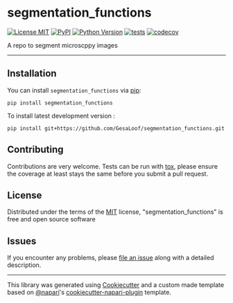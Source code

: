 # segmentation_functions

[![License MIT](https://img.shields.io/pypi/l/segmentation_functions.svg?color=green)](https://github.com/GesaLoof/segmentation_functions/raw/main/LICENSE)
[![PyPI](https://img.shields.io/pypi/v/segmentation_functions.svg?color=green)](https://pypi.org/project/segmentation_functions)
[![Python Version](https://img.shields.io/pypi/pyversions/segmentation_functions.svg?color=green)](https://python.org)
[![tests](https://github.com/GesaLoof/segmentation_functions/workflows/tests/badge.svg)](https://github.com/GesaLoof/segmentation_functions/actions)
[![codecov](https://codecov.io/gh/GesaLoof/segmentation_functions/branch/main/graph/badge.svg)](https://codecov.io/gh/GesaLoof/segmentation_functions)

A repo to segment microscppy images

----------------------------------

## Installation

You can install `segmentation_functions` via [pip]:

    pip install segmentation_functions



To install latest development version :

    pip install git+https://github.com/GesaLoof/segmentation_functions.git


## Contributing

Contributions are very welcome. Tests can be run with [tox], please ensure
the coverage at least stays the same before you submit a pull request.

## License

Distributed under the terms of the [MIT] license,
"segmentation_functions" is free and open source software

## Issues

If you encounter any problems, please [file an issue] along with a detailed description.

----------------------------------

This library was generated using [Cookiecutter] and a custom made template based on [@napari]'s [cookiecutter-napari-plugin] template.


[napari]: https://github.com/napari/napari
[Cookiecutter]: https://github.com/audreyr/cookiecutter
[@napari]: https://github.com/napari
[MIT]: http://opensource.org/licenses/MIT
[BSD-3]: http://opensource.org/licenses/BSD-3-Clause
[GNU GPL v3.0]: http://www.gnu.org/licenses/gpl-3.0.txt
[GNU LGPL v3.0]: http://www.gnu.org/licenses/lgpl-3.0.txt
[Apache Software License 2.0]: http://www.apache.org/licenses/LICENSE-2.0
[Mozilla Public License 2.0]: https://www.mozilla.org/media/MPL/2.0/index.txt
[cookiecutter-napari-plugin]: https://github.com/napari/cookiecutter-napari-plugin
[pip]: https://pypi.org/project/pip/
[PyPI]: https://pypi.org/
[tox]: https://tox.readthedocs.io/en/latest/

[file an issue]: https://github.com/GesaLoof/segmentation_functions/issues

